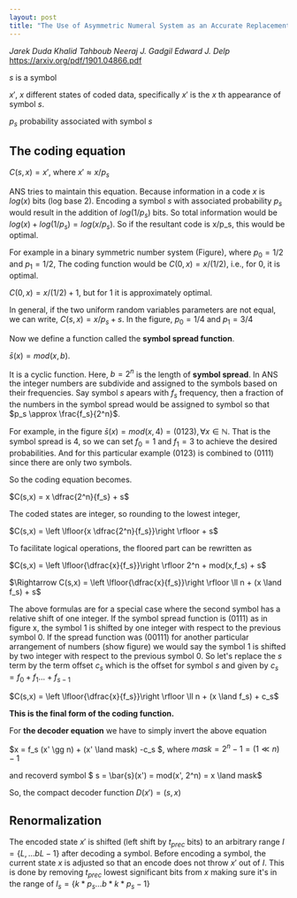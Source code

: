 ```yaml
---
layout: post
title: "The Use of Asymmetric Numeral System as an Accurate Replacement for Huffman Coding"
---
```

*Jarek Duda Khalid Tahboub Neeraj J. Gadgil Edward J. Delp*<br/>
https://arxiv.org/pdf/1901.04866.pdf


$s$ is a symbol

$x'$, $x$ different states of coded data, specifically $x'$ is the $x$ th appearance of symbol $s$.
 
$p_s$ probability associated with symbol $s$

## The coding equation
$C(s,x) = x'$, where $x' \approx x/p_s$

ANS tries to maintain this equation. Because information in a code $x$ is $log(x)$ bits (log base 2). Encoding a symbol $s$ with associated probability $p_s$ would result in the addition of $log(1/p_s)$ bits. So total information would be $log(x)+log(1/p_s) = log(x/p_s)$. So if the resultant code is x/p_s, this would be optimal.

For example in a binary symmetric number system (Figure), where $p_0 = 1/2$ and $p_1 = 1/2$,
The coding function would be
$C(0,x) = x/ (1/2)$, i.e., for 0, it is optimal.

$C(0,x) = x/ (1/2) + 1$, but for 1 it is approximately optimal.

In general, if the two uniform random variables parameters are not equal, we can write,
$C(s,x) = x/ p_s + s$. In the figure, $p_0 = 1/4$ and $p_1 = 3/4$

Now we define a function called the **symbol spread function**. 

$\bar{s}(x) = mod(x,b)$. 

It is a cyclic function. Here, $b = 2^n$ is the length of **symbol spread**.
In ANS the integer numbers are subdivide and assigned to the symbols based on their frequencies. Say symbol $s$ apears with $f_s$ frequency, then a fraction of the numbers in the symbol spread would be assigned to symbol so that $p_s \approx \frac{f_s}{2^n}$. 

For example, in the figure $\bar{s}(x) = mod(x,4) = (0123), \forall x \in \mathbb{N}$. That is the symbol spread is $4$, so we can set $f_0 = 1$ and $f_1 = 3$ to achieve the desired probabilities. And for this particular example (0123) is combined to (0111) since there are only two symbols.

So the coding equation becomes.

$C(s,x) = x \dfrac{2^n}{f_s} + s$

The coded states are integer, so rounding to the lowest integer,

$C(s,x) = \left \lfloor{x \dfrac{2^n}{f_s}}\right \rfloor + s$

To facilitate logical operations, the floored part can be rewritten as

$C(s,x) = \left \lfloor{\dfrac{x}{f_s}}\right \rfloor 2^n + mod(x,f_s) + s$

$\Rightarrow C(s,x) = \left \lfloor{\dfrac{x}{f_s}}\right \rfloor \ll n + (x \land f_s) + s$

The above formulas are for a special case where the second symbol has a relative shift of one integer. If the symbol spread function is (0111) as in figure x, the symbol 1 is shifted by one integer with respect to the previous symbol 0. If the spread function was (00111) for another particular arrangement of numbers (show figure) we would say the symbol 1 is shifted by two integer with respect to the previous symbol 0. So let's replace the $s$ term by the term offset $c_s$ which is the offset for symbol $s$ and given by $c_s = f_0 + f_1 ... + f_{s-1}$

$C(s,x) = \left \lfloor{\dfrac{x}{f_s}}\right \rfloor \ll n + (x \land f_s) + c_s$

**This is the final form of the coding function.**

For **the decoder equation** we have to simply invert the above equation

$x = f_s (x' \gg n) + (x' \land mask) -c_s $, where $mask = 2^n - 1 = (1 \ll n)-1$

and recoverd symbol $ s = \bar{s}(x') = mod(x', 2^n) = x \land mask$

So, the compact decoder function $D(x') = (s,x)$

## Renormalization

The encoded state $x'$ is shifted (left shift by $t_{prec}$ bits) to an arbitrary range $I = \{L, ... bL-1\}$ after decoding a symbol. Before encoding a symbol, the current state $x$ is adjusted so that an encode does not throw $x'$ out of $I$. This is done by removing $t_{prec}$ lowest significant bits from $x$ making sure it's in the range of $I_s = \{k*p_s ... b*k*p_s-1\}$







